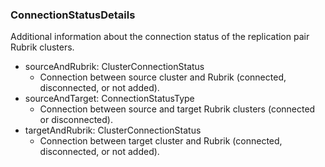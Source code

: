 ### ConnectionStatusDetails
Additional information about the connection status of the replication pair Rubrik clusters.

- sourceAndRubrik: ClusterConnectionStatus
  - Connection between source cluster and Rubrik (connected, disconnected, or not added).
- sourceAndTarget: ConnectionStatusType
  - Connection between source and target Rubrik clusters (connected or disconnected).
- targetAndRubrik: ClusterConnectionStatus
  - Connection between target cluster and Rubrik (connected, disconnected, or not added).
